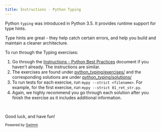 ```yaml
---
title: Instructions - Python Typing
---
```

Python `typing` was introduced in Python 3.5. It provides runtime support for type hints.

Type hints are great - they help catch certain errors, and help you build and maintain a cleaner architecture.

To run through the Typing exercises:

1. Go through the <SwmLink doc-title="Instructions - Python Best Practices">[Instructions - Python Best Practices](/.swm/instructions-python-best-practices.jo0qbkzz.sw.md)</SwmLink> document if you haven't already. The instructions are similar.
2. The exercises are found under <SwmPath>[python_typing/exercises/](/python_typing/exercises/)</SwmPath> and the corresponding solutions are under <SwmPath>[python_typing/solutions/](/python_typing/solutions/)</SwmPath>
3. To run tests for each exercise, run `mypy --strict <filename>`. For example, for the first exercise, run `mypy --strict 01_ret_str.py`.
4. Again, we highly recommend you go through each solution after you finish the exercise as it includes additional information.

&nbsp;

Good luck, and have fun!

<SwmMeta version="3.0.0" repo-id="3egoQiVcDy5E9US72y0k" repo-name="python_best_practices"><sup>Powered by [Swimm](https://app.swimm.io/)</sup></SwmMeta>
